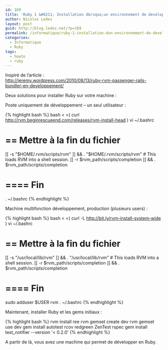 ```yaml
---
id: 169
title: 'Ruby 1 &#8211; Installation d&rsquo;un environnement de developpement'
author: Nicolas Ledez
layout: post
guid: http://blog.ledez.net/?p=169
permalink: /informatique/ruby-1-installation-dun-environnement-de-developpement/
categories:
  - Informatique
  - Ruby
tags:
  - howto
  - ruby
---
```

Inspiré de l&rsquo;article :  
http://jeremy.wordpress.com/2010/08/13/ruby-rvm-passenger-rails-bundler-en-developpement/

Deux solutions pour installer Ruby sur votre machine :

Poste uniquement de développement &#8211; un seul utilisateur :

{% highlight bash %}
bash < <( curl http://rvm.beginrescueend.com/releases/rvm-install-head )
vi ~/.bashrc
# == Mettre à la fin du fichier
[[ -s "$HOME/.rvm/scripts/rvm" ]] && . "$HOME/.rvm/scripts/rvm"  # This loads RVM into a shell session.
[[ -r $rvm_path/scripts/completion ]] && . $rvm_path/scripts/completion
# ==== Fin
. ~/.bashrc
{% endhighlight %}

Machine multifonction développement, production (plusieurs users) :

{% highlight bash %}
bash < <( curl -L http://bit.ly/rvm-install-system-wide )
vi ~/.bashrc
# == Mettre à la fin du fichier
[[ -s "/usr/local/lib/rvm" ]] && . "/usr/local/lib/rvm"  # This loads RVM into a shell session.
[[ -r $rvm_path/scripts/completion ]] && . $rvm_path/scripts/completion
# ==== Fin
sudo adduser $USER rvm
. ~/.bashrc
{% endhighlight %}

Maintenant, installer Ruby et les gems initiaux :

{% highlight bash %}
rvm install ree
rvm gemset create dev
rvm gemset use dev
gem install autotest rcov redgreen ZenTest rspec
gem install test_notifier --version '< 0.2.0'
{% endhighlight %}

A partir de là, vous avez une machine qui permet de développer en Ruby.
